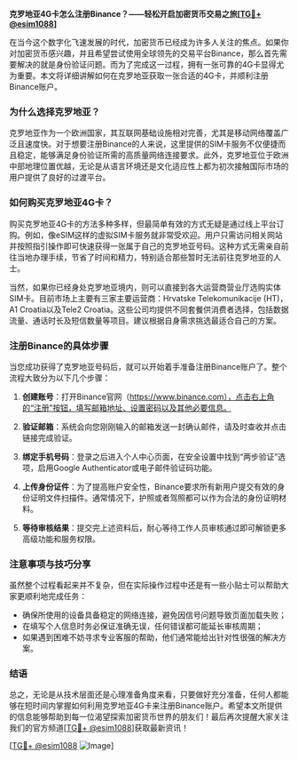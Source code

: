 **克罗地亚4G卡怎么注册Binance？——轻松开启加密货币交易之旅[[TG💪+ @esim1088](https://t.me/s/esim1088)]**

在当今这个数字化飞速发展的时代，加密货币已经成为许多人关注的焦点。如果你对加密货币感兴趣，并且希望尝试使用全球领先的交易平台Binance，那么首先需要解决的就是身份验证问题。而为了完成这一过程，拥有一张可靠的4G卡显得尤为重要。本文将详细讲解如何在克罗地亚获取一张合适的4G卡，并顺利注册Binance账户。

### 为什么选择克罗地亚？

克罗地亚作为一个欧洲国家，其互联网基础设施相对完善，尤其是移动网络覆盖广泛且速度快。对于想要注册Binance的人来说，这里提供的SIM卡服务不仅便捷而且稳定，能够满足身份验证所需的高质量网络连接要求。此外，克罗地亚位于欧洲中部地理位置优越，无论是从语言环境还是文化适应性上都为初次接触国际市场的用户提供了良好的过渡平台。

### 如何购买克罗地亚4G卡？

购买克罗地亚4G卡的方法多种多样，但最简单有效的方式无疑是通过线上平台订购。例如，像eSIM这样的虚拟SIM卡服务就非常受欢迎。用户只需访问相关网站并按照指引操作即可快速获得一张属于自己的克罗地亚号码。这种方式无需亲自前往当地办理手续，节省了时间和精力，特别适合那些暂时无法前往克罗地亚的人士。

当然，如果你已经身处克罗地亚境内，则可以直接到各大运营商营业厅选购实体SIM卡。目前市场上主要有三家主要运营商：Hrvatske Telekomunikacije (HT)，A1 Croatia以及Tele2 Croatia。这些公司均提供不同套餐供消费者选择，包括数据流量、通话时长及短信数量等项目。建议根据自身需求挑选最适合自己的方案。

### 注册Binance的具体步骤

当您成功获得了克罗地亚号码后，就可以开始着手准备注册Binance账户了。整个流程大致分为以下几个步骤：

1. **创建账号**：打开Binance官网（https://www.binance.com），点击右上角的“注册”按钮，填写邮箱地址、设置密码以及其他必要信息。
   
2. **验证邮箱**：系统会向您刚刚输入的邮箱发送一封确认邮件，请及时查收并点击链接完成验证。
   
3. **绑定手机号码**：登录之后进入个人中心页面，在安全设置中找到“两步验证”选项，启用Google Authenticator或电子邮件验证码功能。
   
4. **上传身份证件**：为了提高账户安全性，Binance要求所有新用户提交有效的身份证明文件扫描件。通常情况下，护照或者驾照都可以作为合法的身份证明材料。
   
5. **等待审核结果**：提交完上述资料后，耐心等待工作人员审核通过即可解锁更多高级功能和服务权限。

### 注意事项与技巧分享

虽然整个过程看起来并不复杂，但在实际操作过程中还是有一些小贴士可以帮助大家更顺利地完成任务：
- 确保所使用的设备具备稳定的网络连接，避免因信号问题导致页面加载失败；
- 在填写个人信息时务必保证准确无误，任何错误都可能延长审核周期；
- 如果遇到困难不妨寻求专业客服的帮助，他们通常能给出针对性很强的解决方案。

### 结语

总之，无论是从技术层面还是心理准备角度来看，只要做好充分准备，任何人都能够在短时间内掌握如何利用克罗地亚4G卡来注册Binance账户。希望本文所提供的信息能够帮助到每一位渴望探索加密货币世界的朋友们！最后再次提醒大家关注我们的官方频道[[TG💪+ @esim1088](https://t.me/s/esim1088)]获取最新资讯！

[[TG💪+ @esim1088](https://t.me/s/esim1088) ![Image](https://i.postimg.cc/4NQfJmqS/Snipaste-2025-05-13-00-14-12.png)]